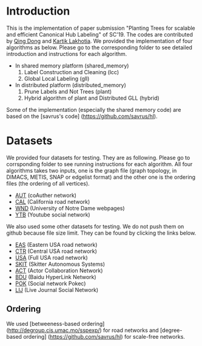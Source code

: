 # Introduction #
This is the implementation of paper submission "Planting Trees for scalable and efficient Canonical Hub Labeling" of SC'19. The codes are contributed by [Qing Dong](https://github.com/DongQing1996) and [Kartik Lakhotia](https://github.com/kartiklakhotia). We provided the implementation of four algorithms as below. Please go to the corresponding folder to see detailed introduction and instructions for each algorithm. 
* In shared memory platform (shared\_memory)
	1.  Label Construction and Cleaning (lcc)
	2.  Global Local Labeling (gll)
* In distributed platform (distributed\_memory)
	1.  Prune Labels and Not Trees (plant)
	2.  Hybrid algorithm of plant and Distributed GLL (hybrid)
	
Some of the implementation (especially the shared memory code) are based on the [savrus's code] (https://github.com/savrus/hl). 
# Datasets #
We provided four datasets for testing. They are as following. Please go to corrsponding folder to see running instructions for each algorithm. All four algorithms takes two inputs, one is the graph file (graph topology, in DIMACS, METIS, SNAP or edgelist format) and the other one is the ordering files (the ordering of all vertices). 
* [AUT](https://www.cc.gatech.edu/dimacs10/data/coauthor/) (coAuther network)
* [CAL](http://users.diag.uniroma1.it/challenge9/download.shtml) (California road network)
* [WND](https://snap.stanford.edu/data/web-NotreDame.html) (University of Notre Dame webpages)
* [YTB](https://snap.stanford.edu/data/com-Youtube.html) (Youtube social network)

We also used some other datasets for testing. We do not push them on github because file size limit. They can be found by clicking the links below.
* [EAS](http://users.diag.uniroma1.it/challenge9/download.shtml) (Eastern USA road network)
* [CTR](http://users.diag.uniroma1.it/challenge9/download.shtml) (Central USA road network)
* [USA](http://users.diag.uniroma1.it/challenge9/download.shtml) (Full USA road network)
* [SKIT](http://www.caida.org/data/active/skitter_aslinks_dataset.xml) (Skitter Autonomous Systems)
* [ACT](http://konect.uni-koblenz.de/networks/actor-collaboration) (Actor Collaboration Network)
* [BDU](http://konect.uni-koblenz.de/networks/zhishi-baidu-internallink) (Baidu HyperLink Network)
* [POK](https://snap.stanford.edu/data/soc-Pokec.html) (Social network Pokec)
* [LIJ](https://snap.stanford.edu/data/com-LiveJournal.html) (Live Journal Social Network)

## Ordering ##
We used [betweeness-based ordering] (http://degroup.cis.umac.mo/sspexp/) for road networks and [degree-based ordering] (https://github.com/savrus/hl) for scale-free networks. 

